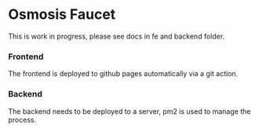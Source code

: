 # Osmosis Faucet
This is work in progress, please see docs in fe and backend folder. 

### Frontend
The frontend is deployed to github pages automatically via a git action. 

### Backend
The backend needs to be deployed to a server, pm2 is used to manage the process. 
